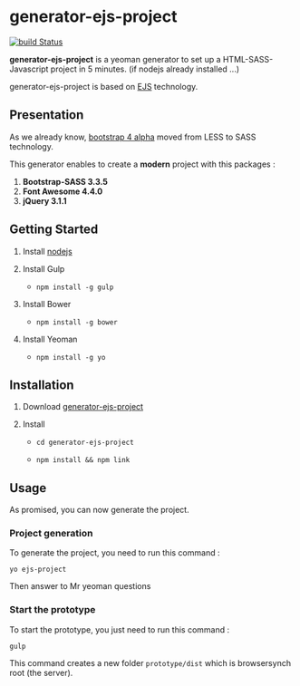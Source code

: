 # generator-ejs-project

[![build Status](https://travis-ci.org/Alexandre-Gadiou/generator-ejs-project.svg)](https://travis-ci.org/Alexandre-Gadiou/enerator-ejs-project.svg?branch=master)

**generator-ejs-project** is a yeoman generator to set up a HTML-SASS-Javascript project in 5 minutes. (if nodejs already installed ...)

generator-ejs-project is based on [EJS](http://ejs.co) technology.

## Presentation

As we already know, [bootstrap 4 alpha](http://blog.getbootstrap.com/2015/08/19/bootstrap-4-alpha/) moved from LESS to SASS technology.
 
This generator enables to create a **modern** project with this packages : 

1. **Bootstrap-SASS 3.3.5**
2. **Font Awesome 4.4.0**
3. **jQuery 3.1.1**

## Getting Started

1. Install [nodejs](https://nodejs.org/)

2. Install Gulp
	
	* 	`npm install -g gulp`
		
3. Install Bower
	
	* 	`npm install -g bower`
		
4. Install Yeoman

	* 	`npm install -g yo`		

## Installation

1. Download [generator-ejs-project](https://github.com/Alexandre-Gadiou/generator-ejs-project/archive/master.zip)

2. Install

	* 	`cd generator-ejs-project`
		
	* 	`npm install && npm link`
		
## Usage	

As promised, you can now generate the project.

### Project generation

To generate the project, you need to run this command  :

```
yo ejs-project
```

Then answer to Mr yeoman questions

### Start the prototype	

To start the prototype, you just need to run this command  :

```
gulp
```

This command creates a new folder `prototype/dist` which is browsersynch root (the server).

